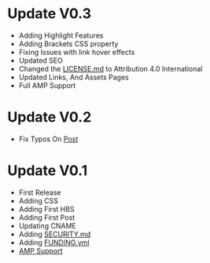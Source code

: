 # Update V0.3
- Adding Highlight Features
- Adding Brackets CSS property
- Fixing Issues with link hover effects
- Updated SEO
- Changed the [LICENSE.md](LICENSE.md) to Attribution 4.0 International
- Updated Links, And Assets Pages
- Full AMP Support

# Update V0.2
- Fix Typos On [Post](./update-plan-2022-q4/index.html)

# Update V0.1
- First Release
- Adding CSS
- Adding First HBS
- Adding First Post
- Updating CNAME
- Adding [SECURITY.md](SECURITY.md)
- Adding [FUNDING.yml](FUNDING.yml)
- [AMP Support](./amp)